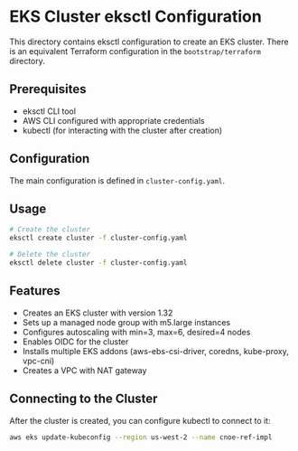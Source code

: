 # EKS Cluster eksctl Configuration

This directory contains eksctl configuration to create an EKS cluster. There is an equivalent Terraform configuration in the `bootstrap/terraform` directory.

## Prerequisites

- eksctl CLI tool
- AWS CLI configured with appropriate credentials
- kubectl (for interacting with the cluster after creation)

## Configuration

The main configuration is defined in `cluster-config.yaml`.

## Usage

```bash
# Create the cluster
eksctl create cluster -f cluster-config.yaml

# Delete the cluster
eksctl delete cluster -f cluster-config.yaml
```

## Features

- Creates an EKS cluster with version 1.32
- Sets up a managed node group with m5.large instances
- Configures autoscaling with min=3, max=6, desired=4 nodes
- Enables OIDC for the cluster
- Installs multiple EKS addons (aws-ebs-csi-driver, coredns, kube-proxy, vpc-cni)
- Creates a VPC with NAT gateway

## Connecting to the Cluster

After the cluster is created, you can configure kubectl to connect to it:

```bash
aws eks update-kubeconfig --region us-west-2 --name cnoe-ref-impl
```